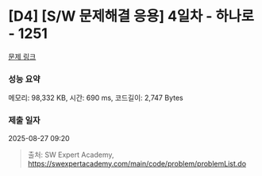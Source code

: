 # [D4] [S/W 문제해결 응용] 4일차 - 하나로 - 1251 

[문제 링크](https://swexpertacademy.com/main/code/problem/problemDetail.do?contestProbId=AV15StKqAQkCFAYD) 

### 성능 요약

메모리: 98,332 KB, 시간: 690 ms, 코드길이: 2,747 Bytes

### 제출 일자

2025-08-27 09:20



> 출처: SW Expert Academy, https://swexpertacademy.com/main/code/problem/problemList.do